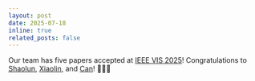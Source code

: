 ```yaml
---
layout: post
date: 2025-07-18
inline: true
related_posts: false
---
```

Our team has five papers accepted at [IEEE VIS 2025](https://ieeevis.org/year/2025/welcome)! Congratulations to [Shaolun](https://shaolun-ruan.com/), [Xiaolin](https://wenxiaolin.com/), and [Can](https://liucan.me/)! 👏👏👏
